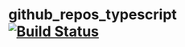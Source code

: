 # github_repos_typescript [![Build Status](https://travis-ci.com/NelsonPereira1991/github_repos_typescript.svg?token=s8nTiqUKczzj8ZpBmKnE&branch=master)](https://travis-ci.com/NelsonPereira1991/github_repos_typescript)
